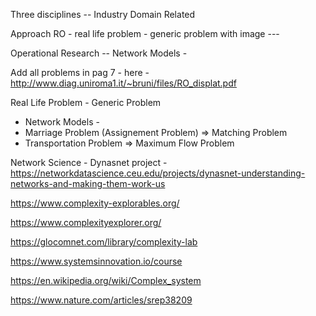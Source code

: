 
Three disciplines -- Industry Domain Related 

Approach RO - real life problem - generic problem with image ---

Operational Research -- Network Models - 

Add all problems in pag 7 - here - http://www.diag.uniroma1.it/~bruni/files/RO_displat.pdf

  Real Life Problem - Generic Problem  

* Network Models -
* Marriage Problem (Assignement Problem) => Matching Problem 
* Transportation Problem => Maximum Flow Problem 


Network Science - Dynasnet project - https://networkdatascience.ceu.edu/projects/dynasnet-understanding-networks-and-making-them-work-us

https://www.complexity-explorables.org/

https://www.complexityexplorer.org/

https://glocomnet.com/library/complexity-lab

https://www.systemsinnovation.io/course

https://en.wikipedia.org/wiki/Complex_system

https://www.nature.com/articles/srep38209
